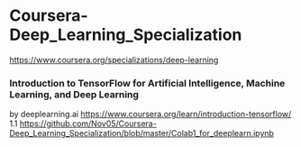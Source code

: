 # Coursera-Deep_Learning_Specialization

https://www.coursera.org/specializations/deep-learning


### Introduction to TensorFlow for Artificial Intelligence, Machine Learning, and Deep Learning  
by deeplearning.ai https://www.coursera.org/learn/introduction-tensorflow/  
1.1 https://github.com/Nov05/Coursera-Deep_Learning_Specialization/blob/master/Colab1_for_deeplearn.ipynb
